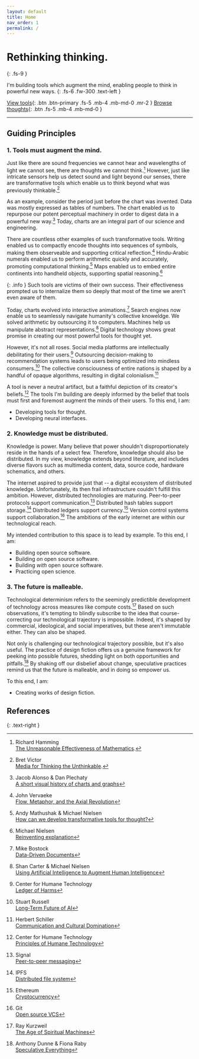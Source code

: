 ```yaml
---
layout: default
title: Home
nav_order: 1
permalink: /
---
```


# Rethinking thinking.
{: .fs-9 }

I'm building tools which augment the mind, enabling people to think in powerful new ways. 
{: .fs-6 .fw-300 .text-left }

[View tools](#getting-started){: .btn .btn-primary .fs-5 .mb-4 .mb-md-0 .mr-2 } [Browse thoughts](https://github.com/pmarsceill/just-the-docs){: .btn .fs-5 .mb-4 .mb-md-0 }

---

## Guiding Principles

### 1. Tools must augment the mind.

Just like there are sound frequencies we cannot hear and wavelengths of light we cannot see, there are thoughts we cannot think.[^1] However, just like intricate sensors help us detect sound and light beyond our senses, there are transformative tools which enable us to think beyond what was previously thinkable.[^2]

As an example, consider the period just before the chart was invented. Data was mostly expressed as tables of numbers. The chart enabled us to repurpose our potent perceptual machinery in order to digest data in a powerful new way.[^3] Today, charts are an integral part of our science and engineering.

There are countless other examples of such transformative tools. Writing enabled us to compactly encode thoughts into sequences of symbols, making them observeable and supporting critical reflection.[^4] Hindu-Arabic numerals enabled us to perform arithmetic quickly and accurately, promoting computational thinking.[^5] Maps enabled us to embed entire continents into handheld objects, supporting spatial reasoning.[^6]

{: .info }
Such tools are victims of their own success. Their effectiveness prompted us to internalize them so deeply that most of the time we aren't even aware of them.

Today, charts evolved into interactive animations.[^7] Search engines now enable us to seamlessly navigate humanity's collective knoweldge. We solved arithmetic by outsourcing it to computers. Machines help us manipulate abstract representations.[^8] Digital technology shows great promise in creating our most powerful tools for thought yet.

However, it's not all roses. Social media platforms are intellectually debilitating for their users.[^9] Outsourcing decision-making to recommendation systems leads to users being optimized into mindless consumers.[^10] The collective consciousness of entire nations is shaped by a handful of opaque algorithms, resulting in digital colonialism.[^11]

A tool is never a neutral artifact, but a faithful depiction of its creator's beliefs.[^12] The tools I'm building are deeply informed by the belief that tools must first and foremost augment the minds of their users. To this end, I am:

- Developing tools for thought.
- Developing neural interfaces.

### 2. Knowledge must be distributed.

Knowledge is power. Many believe that power shouldn't disproportionately reside in the hands of a select few. Therefore, knowledge should also be distributed. In my view, knowledge extends beyond literature, and includes diverse flavors such as multimedia content, data, source code, hardware schematics, and others.

The internet aspired to provide just that -- a digital ecosystem of distributed knowledge. Unfortunately, its then frail infrastructure couldn't fulfill this ambition. However, distributed technologies are maturing. Peer-to-peer protocols support communication.[^13] Distributed hash tables support storage.[^14] Distributed ledgers support currency.[^15] Version control systems support collaboration.[^16] The ambitions of the early internet are within our technological reach.

My intended contribution to this space is to lead by example. To this end, I am:

- Building open source software.
- Building *on* open source software.
- Building *with* open source software.
- Practicing open science.

### 3. The future is malleable.

Technological determinism refers to the seemingly predictible development of technology across measures like compute costs.[^17] Based on such observations, it's tempting to blindly subscribe to the idea that course-correcting our technological trajectory is impossible. Indeed, it's shaped by commercial, ideological, and social imperatives, but these aren't immutable either. They can also be shaped.

Not only is challenging our technological trajectory possible, but it's also useful. The practice of design fiction offers us a genuine framework for peeking into possible futures, shedding light on both opportunities and pitfalls.[^18] By shaking off our disbelief about change, speculative practices remind us that the future is malleable, and in doing so empower us.

To this end, I am:

- Creating works of design fiction.

## References

{: .text-right }
[^1]: Richard Hamming<br/>[The Unreasonable Effectiveness of Mathematics](https://www.dartmouth.edu/~matc/MathDrama/reading/Hamming.html).
[^2]: Bret Victor<br/>[Media for Thinking the Unthinkable](http://worrydream.com/MediaForThinkingTheUnthinkable/).
[^3]: Jacob Alonso & Dan Plechaty<br/>[A short visual history of charts and graphs](https://seeingcomplexity.wordpress.com/2011/02/03/a-short-visual-history-of-charts-and-graphs/)
[^4]: John Vervaeke<br/>[Flow, Metaphor, and the Axial Revolution](https://www.youtube.com/watch?v=aF9HeXg65AE)
[^5]: Andy Mathushak & Michael Nielsen<br/>[How can we develop transformative tools for thought?](https://numinous.productions/ttft/)
[^6]: Michael Nielsen<br/>[Reinventing explanation](https://michaelnielsen.org/reinventing_explanation/index.html)
[^7]:  Mike Bostock<br/>[Data-Driven Documents](https://d3js.org/)
[^8]: Shan Carter & Michael Nielsen<br/>[Using Artificial Intelligence to Augment Human Intelligence](https://distill.pub/2017/aia/)
[^9]: Center for Humane Technology<br/>[Ledger of Harms](https://ledger.humanetech.com/)
[^10]: Stuart Russell<br/>[Long-Term Future of AI](https://lexfridman.com/stuart-russell/)
[^11]: Herbert Schiller<br/>[Communication and Cultural Domination](https://www.goodreads.com/book/show/2935017-communication-and-cultural-domination)
[^12]: Center for Humane Technology <br/>[Principles of Humane Technology](https://www.humanetech.com/technologists#principles)
[^13]: Signal<br/>[Peer-to-peer messaging](https://www.signal.org/)
[^14]: IPFS<br/>[Distributed file system](https://ipfs.io/)
[^15]: Ethereum<br/>[Cryptocurrency](https://ethereum.org/en/)
[^16]: Git<br/>[Open source VCS](https://git-scm.com/)
[^17]: Ray Kurzweil<br/>[The Age of Spiritual Machines](https://www.goodreads.com/book/show/83533.The_Age_of_Spiritual_Machines)
[^18]: Anthony Dunne & Fiona Raby<br/>[Speculative Everything](https://www.goodreads.com/book/show/17756296-speculative-everything)
